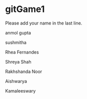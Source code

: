 
# gitGame1
Please add your name in the last line. 













anmol gupta

sushmitha


Rhea Fernandes

Shreya Shah


Rakhshanda Noor

Aishwarya

Kamaleeswary


